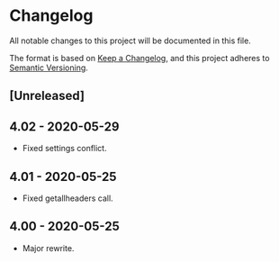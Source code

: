 # Changelog

All notable changes to this project will be documented in this file.

The format is based on [Keep a Changelog](https://keepachangelog.com/en/1.0.0/),
and this project adheres to [Semantic Versioning](https://semver.org/spec/v2.0.0.html).

## [Unreleased]

## 4.02 - 2020-05-29
- Fixed settings conflict.

## 4.01 - 2020-05-25
- Fixed getallheaders call.

## 4.00 - 2020-05-25

- Major rewrite.